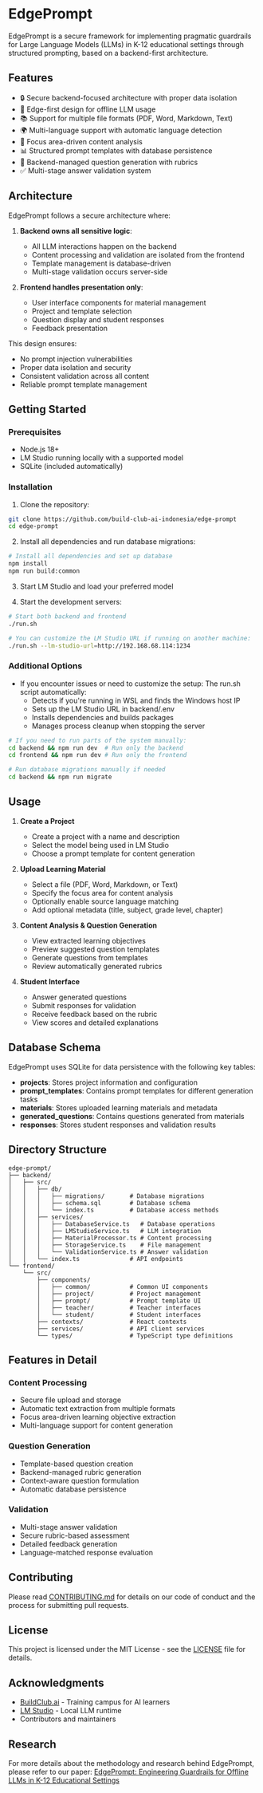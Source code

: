 # EdgePrompt

EdgePrompt is a secure framework for implementing pragmatic guardrails for Large Language Models (LLMs) in K-12 educational settings through structured prompting, based on a backend-first architecture.

## Features

- 🔒 Secure backend-focused architecture with proper data isolation
- 🚀 Edge-first design for offline LLM usage
- 📚 Support for multiple file formats (PDF, Word, Markdown, Text)
- 🌍 Multi-language support with automatic language detection
- 🎯 Focus area-driven content analysis
- 📊 Structured prompt templates with database persistence
- 📝 Backend-managed question generation with rubrics
- ✅ Multi-stage answer validation system

## Architecture

EdgePrompt follows a secure architecture where:

1. **Backend owns all sensitive logic**:
   - All LLM interactions happen on the backend
   - Content processing and validation are isolated from the frontend
   - Template management is database-driven
   - Multi-stage validation occurs server-side

2. **Frontend handles presentation only**:
   - User interface components for material management
   - Project and template selection
   - Question display and student responses
   - Feedback presentation

This design ensures:
- No prompt injection vulnerabilities
- Proper data isolation and security
- Consistent validation across all content
- Reliable prompt template management

## Getting Started

### Prerequisites

- Node.js 18+
- LM Studio running locally with a supported model
- SQLite (included automatically)

### Installation

1. Clone the repository:
```bash
git clone https://github.com/build-club-ai-indonesia/edge-prompt
cd edge-prompt
```

2. Install all dependencies and run database migrations:
```bash
# Install all dependencies and set up database
npm install
npm run build:common
```

3. Start LM Studio and load your preferred model

4. Start the development servers:
```bash
# Start both backend and frontend
./run.sh

# You can customize the LM Studio URL if running on another machine:
./run.sh --lm-studio-url=http://192.168.68.114:1234
```

### Additional Options

- If you encounter issues or need to customize the setup:
  The run.sh script automatically:
  - Detects if you're running in WSL and finds the Windows host IP
  - Sets up the LM Studio URL in backend/.env
  - Installs dependencies and builds packages
  - Manages process cleanup when stopping the server

```bash
# If you need to run parts of the system manually:
cd backend && npm run dev  # Run only the backend
cd frontend && npm run dev # Run only the frontend

# Run database migrations manually if needed
cd backend && npm run migrate
```

## Usage

1. **Create a Project**
   - Create a project with a name and description
   - Select the model being used in LM Studio
   - Choose a prompt template for content generation

2. **Upload Learning Material**
   - Select a file (PDF, Word, Markdown, or Text)
   - Specify the focus area for content analysis
   - Optionally enable source language matching
   - Add optional metadata (title, subject, grade level, chapter)

3. **Content Analysis & Question Generation**
   - View extracted learning objectives
   - Preview suggested question templates
   - Generate questions from templates
   - Review automatically generated rubrics

4. **Student Interface**
   - Answer generated questions
   - Submit responses for validation
   - Receive feedback based on the rubric
   - View scores and detailed explanations

## Database Schema

EdgePrompt uses SQLite for data persistence with the following key tables:

- **projects**: Stores project information and configuration
- **prompt_templates**: Contains prompt templates for different generation tasks
- **materials**: Stores uploaded learning materials and metadata
- **generated_questions**: Contains questions generated from materials
- **responses**: Stores student responses and validation results

## Directory Structure

```
edge-prompt/
├── backend/
│   ├── src/
│   │   ├── db/
│   │   │   ├── migrations/       # Database migrations
│   │   │   ├── schema.sql        # Database schema
│   │   │   └── index.ts          # Database access methods
│   │   ├── services/
│   │   │   ├── DatabaseService.ts   # Database operations
│   │   │   ├── LMStudioService.ts   # LLM integration
│   │   │   ├── MaterialProcessor.ts # Content processing
│   │   │   ├── StorageService.ts    # File management
│   │   │   └── ValidationService.ts # Answer validation
│   │   └── index.ts              # API endpoints
└── frontend/
    └── src/
        ├── components/
        │   ├── common/           # Common UI components
        │   ├── project/          # Project management
        │   ├── prompt/           # Prompt template UI
        │   ├── teacher/          # Teacher interfaces
        │   └── student/          # Student interfaces
        ├── contexts/             # React contexts
        ├── services/             # API client services
        └── types/                # TypeScript type definitions
```

## Features in Detail

### Content Processing
- Secure file upload and storage
- Automatic text extraction from multiple formats
- Focus area-driven learning objective extraction
- Multi-language support for content generation

### Question Generation
- Template-based question creation
- Backend-managed rubric generation
- Context-aware question formulation
- Automatic database persistence

### Validation
- Multi-stage answer validation
- Secure rubric-based assessment
- Detailed feedback generation
- Language-matched response evaluation

## Contributing

Please read [CONTRIBUTING.md](CONTRIBUTING.md) for details on our code of conduct and the process for submitting pull requests.

## License

This project is licensed under the MIT License - see the [LICENSE](LICENSE) file for details.

## Acknowledgments

- [BuildClub.ai](https://www.buildclub.ai/) - Training campus for AI learners
- [LM Studio](https://lmstudio.ai/) - Local LLM runtime
- Contributors and maintainers

## Research

For more details about the methodology and research behind EdgePrompt, please refer to our paper:
[EdgePrompt: Engineering Guardrails for Offline LLMs in K-12 Educational Settings](https://github.com/build-club-ai-indonesia/edge-prompt/blob/main/paper.pdf)
